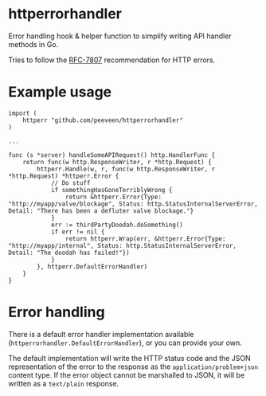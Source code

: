 # httperrorhandler

Error handling hook &amp; helper function to simplify writing API handler methods in Go.

Tries to follow the [RFC-7807](https://datatracker.ietf.org/doc/html/rfc7807) recommendation for HTTP errors.

# Example usage

```
import (
	httperr "github.com/peeveen/httperrorhandler"
)

...

func (s *server) handleSomeAPIRequest() http.HandlerFunc {
	return func(w http.ResponseWriter, r *http.Request) {
		httperr.Handle(w, r, func(w http.ResponseWriter, r *http.Request) *httperr.Error {
			// Do stuff
			if somethingHasGoneTerriblyWrong {
				return &httperr.Error{Type: "http://myapp/valve/blockage", Status: http.StatusInternalServerError, Detail: "There has been a defluter valve blockage."}
			}
			err := thirdPartyDoodah.doSomething()
			if err != nil {
				return httperr.Wrap(err, &httperr.Error{Type: "http://myapp/internal", Status: http.StatusInternalServerError, Detail: "The doodah has failed!"})
			}
		}, httperr.DefaultErrorHandler)
	}
}

```

# Error handling

There is a default error handler implementation available (`httperrorhandler.DefaultErrorHandler`), or you can provide your own.

The default implementation will write the HTTP status code and the JSON representation of the error to the response as the `application/problem+json` content type. If the error object cannot be marshalled to JSON, it will be written as a `text/plain` response.
